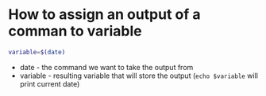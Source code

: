 # How to assign an output of a comman to variable

```bash
variable=$(date)
```

- date - the command we want to take the output from
- variable - resulting variable that will store the output (```echo $variable``` will print current date)
